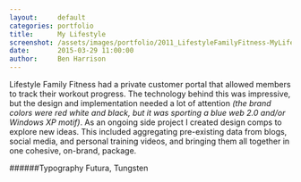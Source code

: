 ```yaml
---
layout:     default
categories: portfolio
title:      My Lifestyle
screenshot: /assets/images/portfolio/2011_LifestyleFamilyFitness-MyLifestyle.png
date:       2015-03-29 11:00:00
author:     Ben Harrison
---
```


Lifestyle Family Fitness had a private customer portal that allowed members to track their workout progress.
The technology behind this was impressive, but the design and implementation needed a lot of attention 
<em>(the brand colors were red white and black, but it was sporting a blue web 2.0 and/or Windows XP motif)</em>.
As an ongoing side project I created design comps to explore new ideas.
This included aggregating pre-existing data from blogs, social media, and personal training videos, 
and bringing them all together in one cohesive, on-brand, package.

######Typography
Futura, Tungsten

